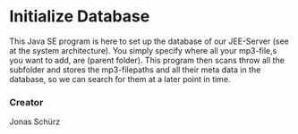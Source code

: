 # Initialize Database

This Java SE program is here to set up the database of our JEE-Server (see at the system architecture). 
You simply specify where all your mp3-file,s you want to add, are (parent folder). This program then scans throw all the subfolder
and stores the mp3-filepaths and all their meta data in the database, so we can search for them at a later point in time.

### Creator
Jonas Schürz
